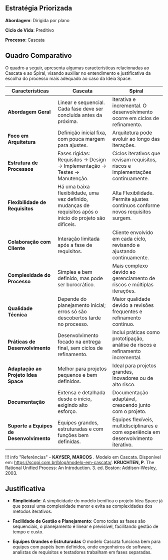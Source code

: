 ## Estratégia Priorizada

**Abordagem**: Dirigida por plano

**Ciclo de Vida**: Preditivo

**Processo**: Cascata

## Quadro Comparativo

O quadro a seguir, apresenta algumas características relacionadas ao Cascata e ao Spiral, visando auxiliar no entendimento e justificativa da escolha do processo mais adequado ao caso da Ideia Space.

| **Características**                      | **Cascata**                                                                                                 | **Spiral**                                                                            |
| ---------------------------------------- | ----------------------------------------------------------------------------------------------------------- | ------------------------------------------------------------------------------------- |
| **Abordagem Geral**                      | Linear e sequencial. Cada fase deve ser concluída antes da próxima.                                         | Iterativa e incremental. O desenvolvimento ocorre em ciclos de refinamento.           |
| **Foco em Arquitetura**                  | Definição inicial fixa, com pouca margem para ajustes.                                                      | Arquitetura pode evoluir ao longo das iterações.                                      |
| **Estrutura de Processos**               | Fases rígidas: Requisitos → Design → Implementação → Testes → Manutenção.                                   | Ciclos iterativos que revisam requisitos, riscos e implementações continuamente.      |
| **Flexibilidade de Requisitos**          | Há uma baixa flexibilidade, uma vez definido, mudanças de requisitos após o inicio do projeto são difíceis. | Alta Flexibilidade. Permite ajustes contínuos conforme novos requisitos surgem.       |
| **Colaboração com Cliente**              | Interação limitada após a fase de requisitos.                                                               | Cliente envolvido em cada ciclo, revisando e ajustando continuamente.                 |
| **Complexidade do Processo**             | Simples e bem definido, mas pode ser burocrático.                                                           | Mais complexo devido ao gerenciamento de riscos e múltiplas iterações.                |
| **Qualidade Técnica**                    | Depende do planejamento inicial; erros só são descobertos tarde no processo.                                | Maior qualidade devido a revisões frequentes e refinamento contínuo.                  |
| **Práticas de Desenvolvimento**          | Desenvolvimento focado na entrega final, sem ciclos de refinamento.                                         | Inclui práticas como prototipação, análise de riscos e refinamento incremental.       |
| **Adaptação ao Projeto Idea Space**      | Melhor para projetos pequenos e bem definidos.                                                              | Ideal para projetos grandes, inovadores ou de alto risco.                             |
| **Documentação**                         | Extensa e detalhada desde o início, exigindo alto esforço.                                                  | Documentação adaptável, crescendo junto com o projeto.                                |
| **Suporte a Equipes de Desenvolvimento** | Equipes grandes, estruturadas e com funções bem definidas.                                                  | Equipes flexíveis, multidisciplinares e com experiência em desenvolvimento iterativo. |

!!! info "Referências" - **KAYSER, MARCOS** . Modelo em Cascata. Disponível em: <https://scopi.com.br/blog/modelo-em-cascata/>. **KRUCHTEN, P**. The Rational Unified Process: An Introduction. 3. ed. Boston: Addison-Wesley, 2003.

## Justificativa

- **Simplicidade**: A simplicidade do modelo benifica o projeto Idea Space já que possui uma complexidade menor e evita as complexidades dos metodos iterativos.

- **Facilidade de Gestão e Planejamento**: Como todas as fases são sequenciais, o planejamento é linear e previsível, facilitando gestão de tempo e custo.

- **Equipes Grandes e Estruturadas**
  O modelo Cascata funciona bem para equipes com papéis bem definidos, onde engenheiros de software, analistas de requisitos e testadores trabalham em fases separadas.
